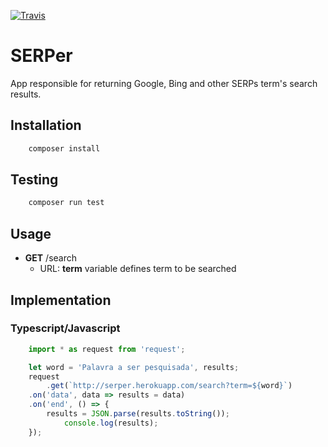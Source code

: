 [![Travis](https://img.shields.io/travis/rust-lang/rust.svg)]()

# SERPer
App responsible for returning Google, Bing and other SERPs term's search results.

## Installation
```bash
    composer install
```

## Testing
```bash
    composer run test
```

## Usage
* **GET** /search
    * URL: **term** variable defines term to be searched

## Implementation

### Typescript/Javascript
```javascript
    import * as request from 'request';

    let word = 'Palavra a ser pesquisada', results;
    request
        .get(`http://serper.herokuapp.com/search?term=${word}`)
	.on('data', data => results = data)
	.on('end', () => {
	    results = JSON.parse(results.toString());
            console.log(results);
	});
```
